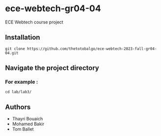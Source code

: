 # ece-webtech-gr04-04

ECE Webtech course project

## Installation
```
git clone https://github.com/thetotobalgo/ece-webtech-2023-fall-gr04-04.git
```

## Navigate the project directory
### For example :
```
cd lab/lab3/
```

## Authors
- Thayri Bouaich
- Mohamed Bakir  
- Tom Ballet



